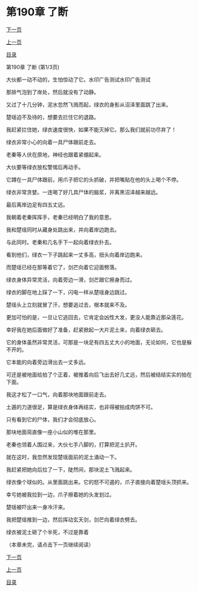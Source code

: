 <h1>第190章   了断</h1>
            <div><p><a href="./0568_%E7%AC%AC190%E7%AB%A0_%E4%BA%86%E6%96%AD.md">下一页</a></p><p><a href="./0566_%E7%AC%AC189%E7%AB%A0_%E5%AB%81%E7%A5%B8.md">上一页</a></p><p><a href="../">目录</a></p></div>
            <div><p>第190章   了断 (第1/3页)</p><p>大伙都一动不动的，生怕惊动了它。水印广告测试水印广告测试</p><p>那排气泡到了岸处，然后就没有了动静。</p><p>又过了十几分钟，泥水忽然飞溅而起，绿衣的身影从沼泽里面跳了出来。</p><p>楚瑶迫不及待的，想要去拦住它的退路。</p><p>我赶紧拦住她，绿衣速度很快，如果不能灭掉它。那么我们就前功尽弃了！</p><p>绿衣非常小心的向着一具尸体跟前走去。</p><p>老秦等人伏在原地，神经也跟着紧绷起来。</p><p>大伙要等绿衣放松警惕后再动手。</p><p>它蹲在一具尸体跟前，用爪子把它的头抓破，并把嘴贴在他的头上喝个不停。</p><p>绿衣非常贪婪。一连喝了好几具尸体的脑浆，并离黑沼泽越来越远。</p><p>最后离岸边足有四五丈远。</p><p>我朝着老秦挥挥手，老秦已经明白了我的意思。</p><p>我和楚瑶同时从藏身处跳出来，并向着岸边跑去。</p><p>与此同时。老秦和几名手下一起向着绿衣扑去。</p><p>看到他们，绿衣一下子跳起来一丈多高，扭头向着岸边跑来。</p><p>而楚瑶已经在那等着它了，剑芒向着它迎面劈落。</p><p>绿衣身体异常灵活，向着旁边一滑，剑芒跟它擦身而过。</p><p>绿衣的脚在地上踩了一下，闪电一样从楚瑶身边跳过。</p><p>楚瑶头上立刻就冒了汗，想要追过去，根本就来不及。</p><p>更加可怕的是，一旦让它逃回去，它肯定会凶性大发，更没人能靠近那朵莲花。</p><p>幸好我在她后面做好了准备，赶紧掀起一大片泥土来，向着绿衣砸去。</p><p>它的身体虽然非常灵活，可那是一块足有四五丈大小的地面，无论如何，它也是躲不开的。</p><p>它本能的向着旁边滑出去一丈多远。</p><p>可还是被地面给拍了个正着，被推着向后飞出去好几丈远，然后被结结实实的拍在下面。</p><p>我这才松了一口气，向着那块地面跟前走去。</p><p>土遁的力道很足，算是绿衣身体再结实，也非得被拍成肉饼不可。</p><p>只有看到它的尸体，我们才会彻底放心。</p><p>那块地面简直像一座小山似的堆在那里。</p><p>老秦也领着人围过来，大伙七手八脚的，打算把泥土扒开。</p><p>就在这时，我忽然发现楚瑶面前的泥土涌动一下。</p><p>我赶紧把她向后拉了一下，陡然间，那块泥土飞溅起来。</p><p>绿衣像个球似的。从里面跳出来。它的怒不可遏的，爪子直接向着楚瑶头顶抓来。</p><p>幸亏她被我拉到一边，爪子擦着她的头发划过。</p><p>楚瑶被吓出来一身冷汗来。</p><p>我把楚瑶推到一边，然后挥动玄天剑，剑芒向着绿衣劈去。</p><p>绿衣被泥土砸了个半死，不过是靠着</p><p>（本章未完，请点击下一页继续阅读）</p></div>
            <div><p><a href="./0568_%E7%AC%AC190%E7%AB%A0_%E4%BA%86%E6%96%AD.md">下一页</a></p><p><a href="./0566_%E7%AC%AC189%E7%AB%A0_%E5%AB%81%E7%A5%B8.md">上一页</a></p><p><a href="../">目录</a></p></div>